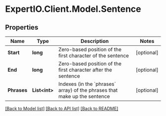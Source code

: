 
# ExpertIO.Client.Model.Sentence

## Properties

Name | Type | Description | Notes
------------ | ------------- | ------------- | -------------
**Start** | **long** | Zero-based position of the first character of the sentence | [optional] 
**End** | **long** | Zero-based position of the first character after the sentence | [optional] 
**Phrases** | **List&lt;int&gt;** | Indexes (in the &#x60;phrases&#x60; array) of the phrases that make up the sentence | [optional] 

[[Back to Model list]](../README.md#documentation-for-models)
[[Back to API list]](../README.md#documentation-for-api-endpoints)
[[Back to README]](../README.md)

